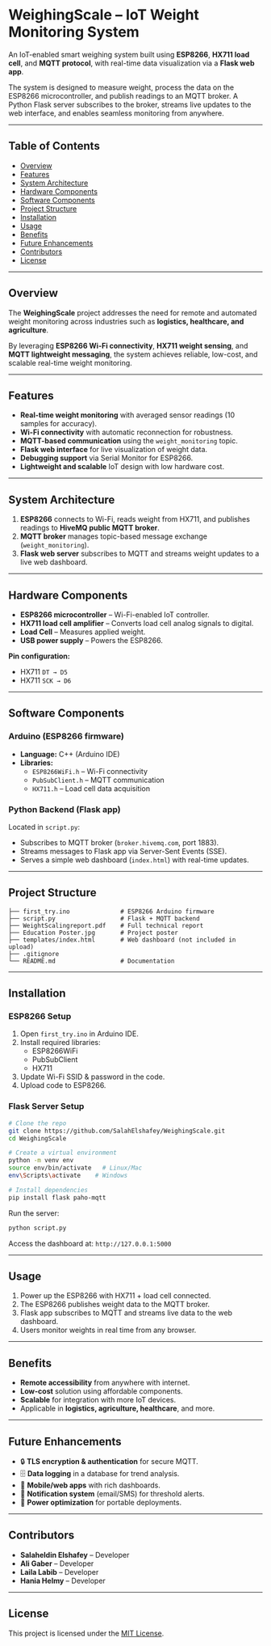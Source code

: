 # WeighingScale – IoT Weight Monitoring System

An IoT-enabled smart weighing system built using **ESP8266**, **HX711 load cell**, and **MQTT protocol**, with real-time data visualization via a **Flask web app**.  

The system is designed to measure weight, process the data on the ESP8266 microcontroller, and publish readings to an MQTT broker. A Python Flask server subscribes to the broker, streams live updates to the web interface, and enables seamless monitoring from anywhere.

---

## Table of Contents
- [Overview](#overview)
- [Features](#features)
- [System Architecture](#system-architecture)
- [Hardware Components](#hardware-components)
- [Software Components](#software-components)
- [Project Structure](#project-structure)
- [Installation](#installation)
- [Usage](#usage)
- [Benefits](#benefits)
- [Future Enhancements](#future-enhancements)
- [Contributors](#contributors)
- [License](#license)

---

## Overview

The **WeighingScale** project addresses the need for remote and automated weight monitoring across industries such as **logistics, healthcare, and agriculture**.  

By leveraging **ESP8266 Wi-Fi connectivity**, **HX711 weight sensing**, and **MQTT lightweight messaging**, the system achieves reliable, low-cost, and scalable real-time weight monitoring.

---

## Features

- **Real-time weight monitoring** with averaged sensor readings (10 samples for accuracy).  
- **Wi-Fi connectivity** with automatic reconnection for robustness.  
- **MQTT-based communication** using the `weight_monitoring` topic.  
- **Flask web interface** for live visualization of weight data.  
- **Debugging support** via Serial Monitor for ESP8266.  
- **Lightweight and scalable** IoT design with low hardware cost.  

---

## System Architecture

1. **ESP8266** connects to Wi-Fi, reads weight from HX711, and publishes readings to **HiveMQ public MQTT broker**.  
2. **MQTT broker** manages topic-based message exchange (`weight_monitoring`).  
3. **Flask web server** subscribes to MQTT and streams weight updates to a live web dashboard.  

---

## Hardware Components

- **ESP8266 microcontroller** – Wi-Fi-enabled IoT controller.  
- **HX711 load cell amplifier** – Converts load cell analog signals to digital.  
- **Load Cell** – Measures applied weight.  
- **USB power supply** – Powers the ESP8266.  

**Pin configuration:**  
- HX711 `DT → D5`  
- HX711 `SCK → D6`  

---

## Software Components

### Arduino (ESP8266 firmware)
- **Language:** C++ (Arduino IDE)  
- **Libraries:**  
  - `ESP8266WiFi.h` – Wi-Fi connectivity  
  - `PubSubClient.h` – MQTT communication  
  - `HX711.h` – Load cell data acquisition  

### Python Backend (Flask app)
Located in `script.py`:
- Subscribes to MQTT broker (`broker.hivemq.com`, port 1883).  
- Streams messages to Flask app via Server-Sent Events (SSE).  
- Serves a simple web dashboard (`index.html`) with real-time updates.  

---

## Project Structure

```
├── first_try.ino              # ESP8266 Arduino firmware
├── script.py                  # Flask + MQTT backend
├── WeightScalingreport.pdf    # Full technical report
├── Education Poster.jpg       # Project poster
├── templates/index.html       # Web dashboard (not included in upload)
├── .gitignore
└── README.md                  # Documentation
```

---

## Installation

### ESP8266 Setup
1. Open `first_try.ino` in Arduino IDE.  
2. Install required libraries:
   - ESP8266WiFi
   - PubSubClient
   - HX711  
3. Update Wi-Fi SSID & password in the code.  
4. Upload code to ESP8266.

### Flask Server Setup
```bash
# Clone the repo
git clone https://github.com/SalahElshafey/WeighingScale.git
cd WeighingScale

# Create a virtual environment
python -m venv env
source env/bin/activate   # Linux/Mac
env\Scripts\activate    # Windows

# Install dependencies
pip install flask paho-mqtt
```

Run the server:
```bash
python script.py
```
Access the dashboard at: `http://127.0.0.1:5000`

---

## Usage

1. Power up the ESP8266 with HX711 + load cell connected.  
2. The ESP8266 publishes weight data to the MQTT broker.  
3. Flask app subscribes to MQTT and streams live data to the web dashboard.  
4. Users monitor weights in real time from any browser.  

---

## Benefits

- **Remote accessibility** from anywhere with internet.  
- **Low-cost** solution using affordable components.  
- **Scalable** for integration with more IoT devices.  
- Applicable in **logistics, agriculture, healthcare**, and more.  

---

## Future Enhancements

- 🔒 **TLS encryption & authentication** for secure MQTT.  
- 🗄 **Data logging** in a database for trend analysis.  
- 📱 **Mobile/web apps** with rich dashboards.  
- 📩 **Notification system** (email/SMS) for threshold alerts.  
- 🔋 **Power optimization** for portable deployments.  

---

## Contributors

- **Salaheldin Elshafey** – Developer  
- **Ali Gaber** – Developer  
- **Laila Labib** – Developer  
- **Hania Helmy** – Developer  

---

## License

This project is licensed under the [MIT License](LICENSE).
